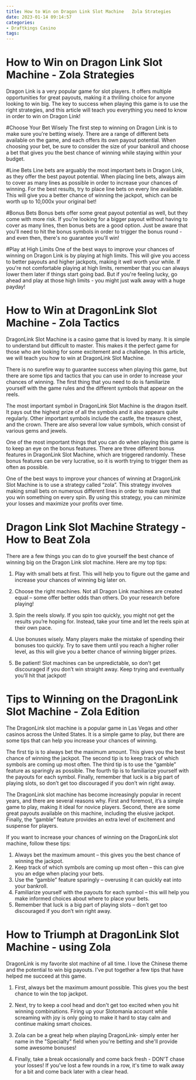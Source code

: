 ```yaml
---
title: How to Win on Dragon Link Slot Machine   Zola Strategies 
date: 2023-01-14 09:14:57
categories:
- Draftkings Casino
tags:
---
```



#  How to Win on Dragon Link Slot Machine - Zola Strategies 

Dragon Link is a very popular game for slot players. It offers multiple opportunities for great payouts, making it a thrilling choice for anyone looking to win big. The key to success when playing this game is to use the right strategies, and this article will teach you everything you need to know in order to win on Dragon Link!

#Choose Your Bet Wisely
The first step to winning on Dragon Link is to make sure you're betting wisely. There are a range of different bets available on the game, and each offers its own payout potential. When choosing your bet, be sure to consider the size of your bankroll and choose a bet that gives you the best chance of winning while staying within your budget.

#Line Bets
Line bets are arguably the most important bets in Dragon Link, as they offer the best payout potential. When placing line bets, always aim to cover as many lines as possible in order to increase your chances of winning. For the best results, try to place line bets on every line available. This will give you a better chance of winning the jackpot, which can be worth up to 10,000x your original bet!

#Bonus Bets
Bonus bets offer some great payout potential as well, but they come with more risk. If you're looking for a bigger payout without having to cover as many lines, then bonus bets are a good option. Just be aware that you'll need to hit the bonus symbols in order to trigger the bonus round - and even then, there's no guarantee you'll win!

#Play at High Limits
One of the best ways to improve your chances of winning on Dragon Link is by playing at high limits. This will give you access to better payouts and higher jackpots, making it well worth your while. If you're not comfortable playing at high limits, remember that you can always lower them later if things start going bad. But if you're feeling lucky, go ahead and play at those high limits - you might just walk away with a huge payday!

#  How to Win at DragonLink Slot Machine - Zola Tactics 

DragonLink Slot Machine is a casino game that is loved by many. It is simple to understand but difficult to master. This makes it the perfect game for those who are looking for some excitement and a challenge. In this article, we will teach you how to win at DragonLink Slot Machine.

There is no surefire way to guarantee success when playing this game, but there are some tips and tactics that you can use in order to increase your chances of winning. The first thing that you need to do is familiarize yourself with the game rules and the different symbols that appear on the reels.

The most important symbol in DragonLink Slot Machine is the dragon itself. It pays out the highest prize of all the symbols and it also appears quite regularly. Other important symbols include the castle, the treasure chest, and the crown. There are also several low value symbols, which consist of various gems and jewels.

One of the most important things that you can do when playing this game is to keep an eye on the bonus features. There are three different bonus features in DragonLink Slot Machine, which are triggered randomly. These bonus features can be very lucrative, so it is worth trying to trigger them as often as possible.

One of the best ways to improve your chances of winning at DragonLink Slot Machine is to use a strategy called “zola”. This strategy involves making small bets on numerous different lines in order to make sure that you win something on every spin. By using this strategy, you can minimize your losses and maximize your profits over time.

#  Dragon Link Slot Machine Strategy - How to Beat Zola 

There are a few things you can do to give yourself the best chance of winning big on the Dragon Link slot machine. Here are my top tips:

1. Play with small bets at first. This will help you to figure out the game and increase your chances of winning big later on.

2. Choose the right machines. Not all Dragon Link machines are created equal – some offer better odds than others. Do your research before playing!

3. Spin the reels slowly. If you spin too quickly, you might not get the results you’re hoping for. Instead, take your time and let the reels spin at their own pace.

4. Use bonuses wisely. Many players make the mistake of spending their bonuses too quickly. Try to save them until you reach a higher roller level, as this will give you a better chance of winning bigger prizes.

5. Be patient! Slot machines can be unpredictable, so don’t get discouraged if you don’t win straight away. Keep trying and eventually you’ll hit that jackpot!

#  Tips to Winning on the DragonLink Slot Machine - Zola Edition 

The DragonLink slot machine is a popular game in Las Vegas and other casinos across the United States. It is a simple game to play, but there are some tips that can help you increase your chances of winning.

The first tip is to always bet the maximum amount. This gives you the best chance of winning the jackpot. The second tip is to keep track of which symbols are coming up most often. The third tip is to use the “gamble” feature as sparingly as possible. The fourth tip is to familiarize yourself with the payouts for each symbol. Finally, remember that luck is a big part of playing slots, so don’t get too discouraged if you don’t win right away.

The DragonLink slot machine has become increasingly popular in recent years, and there are several reasons why. First and foremost, it’s a simple game to play, making it ideal for novice players. Second, there are some great payouts available on this machine, including the elusive jackpot. Finally, the “gamble” feature provides an extra level of excitement and suspense for players.

If you want to increase your chances of winning on the DragonLink slot machine, follow these tips: 

1) Always bet the maximum amount – this gives you the best chance of winning the jackpot. 
2) Keep track of which symbols are coming up most often – this can give you an edge when placing your bets. 
3) Use the “gamble” feature sparingly – overusing it can quickly eat into your bankroll. 
4) Familiarize yourself with the payouts for each symbol – this will help you make informed choices about where to place your bets. 
5) Remember that luck is a big part of playing slots – don’t get too discouraged if you don’t win right away.

#  How to Triumph at DragonLink Slot Machine - using Zola

DragonLink is my favorite slot machine of all time. I love the Chinese theme and the potential to win big payouts. I've put together a few tips that have helped me succeed at this game.

1. First, always bet the maximum amount possible. This gives you the best chance to win the top jackpot.

2. Next, try to keep a cool head and don't get too excited when you hit winning combinations. Firing up your Slotomania account while screaming with joy is only going to make it hard to stay calm and continue making smart choices.

3. Zola can be a great help when playing DragonLink- simply enter her name in the "Specialty" field when you're betting and she'll provide some awesome bonuses!

4. Finally, take a break occasionally and come back fresh - DON'T chase your losses! If you've lost a few rounds in a row, it's time to walk away for a bit and come back later with a clear head.